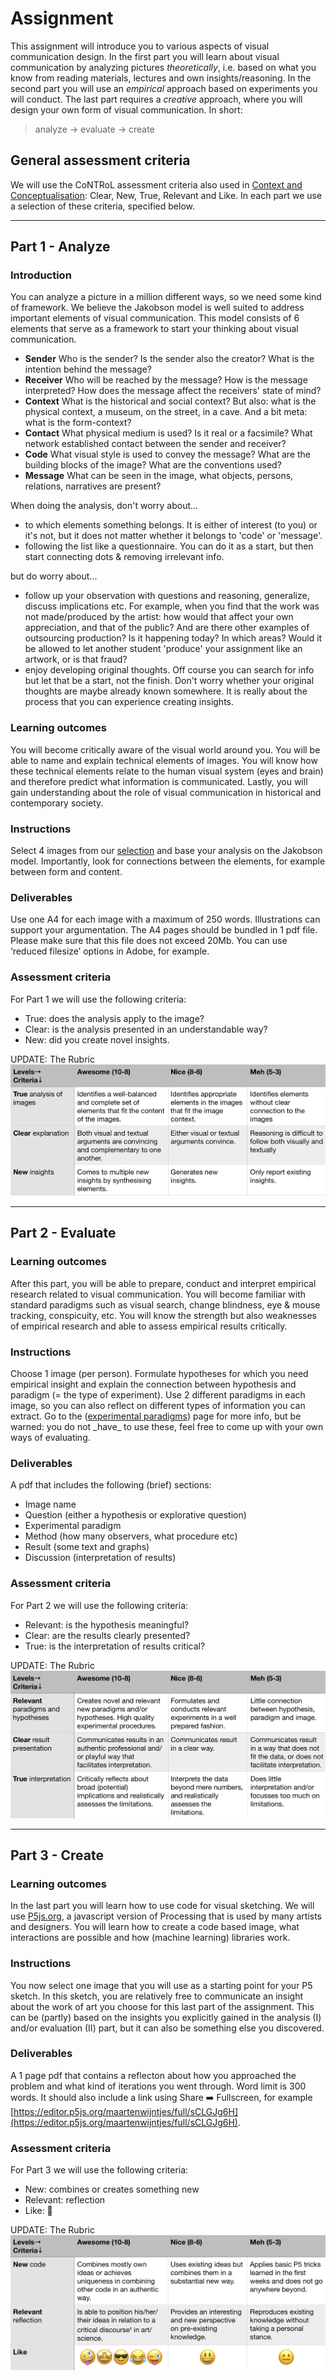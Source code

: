 # Assignment

<!--
### Resources
You can use the reader (VCD) and our lectures as resource material. We will explain all the basics of perception and design. If you need more resources I recommend Visual Thinking for Design (perception & design) and Ways of Seeing (meaning).  
-->

This assignment will introduce you to various aspects of visual communication design. In the first part you will learn about visual communication by analyzing pictures *theoretically*, i.e. based on what you know from reading materials, lectures and own insights/reasoning. In the second part you will use an *empirical* approach based on experiments you will conduct. The last part requires a *creative* approach, where you will design your own form of visual communication. In short:

> analyze → evaluate → create

<!--Before starting the assignment, you will choose 6 images from our <a href="{{site.baseurl}}/selection2021">selection</a>. We carefully curated a set of interesting works that fit the course' context well. You will start with 6 images in the first part part 1, 2 for second part and 1 for the last part:
-->



<!--![](images/overviewSelectionProcedure.png)
-->

## General assessment criteria
We will use the CoNTRoL assessment criteria also used in [Context and Conceptualisation](https://studiegids.tudelft.nl/a101_displayCourse.do?course_id=36962): Clear, New, True, Relevant and Like. In each part we use a selection of these criteria, specified below. 

* * *
## Part 1 - Analyze

### Introduction

You can analyze a picture in a million different ways, so we need some kind of framework. We believe the Jakobson model is well suited to address  important elements of visual communication. This model consists of 6 elements that serve as a framework to start your thinking about visual communication. 


* **Sender** Who is the sender? Is the sender also the creator? What is the intention behind the message? 
* **Receiver** Who will be reached by the message? How is the message interpreted? How does the message affect the receivers' state of mind?
* **Context** What is the historical and social context? But also: what is the physical context, a museum, on the street, in a cave. And a bit meta: what is the form-context?
* **Contact** What physical medium is used? Is it real or a facsimile? What network established contact between the sender and receiver?
* **Code** What visual style is used to convey the message? What are the building blocks of the image? What are the conventions used? 
* **Message** What can be seen in the image, what objects, persons, relations, narratives are present?

When doing the analysis, don't worry about...

* to which elements something belongs. It is either of interest (to you) or it's not, but it does not matter whether it belongs to 'code' or 'message'.
* following the list like a questionnaire. You can do it as a start, but then start connecting dots & removing irrelevant info.

but do worry about...

* follow up your observation with questions and reasoning, generalize, discuss implications etc. For example, when you find that the work was not made/produced by the artist: how would that affect your own appreciation, and that of the public? And are there other examples of outsourcing production? Is it happening today? In which areas? Would it be allowed to let another student 'produce' your assignment like an artwork, or is that fraud? 
* enjoy developing original thoughts. Off course you can search for info but let that be a start, not the finish. Don't worry whether your original thoughts are maybe already known somewhere. It is really about the process that you can experience creating insights.





<!--Gombrich (1972) distinguishes between the *expressive*, *arousing* and *descriptive* function of images. In ‘A Primer of Visual Literacy’ (1973) Donis A. Dondis breaks down the expression and reception of visual messages on three levels of information retrieval: representation, abstraction and symbolism. All of  these levels “are interconnected and overlapping, but can be sufficiently distinguished from each other so that they can be analysed both as to their value as potential tactics for message-making and their quality in the process of seeing.” Furthermore, during the lectures and in the book we discussed the perceptual (what?), technical (how?) and contextual ingredients (when, where and why?) of visual communication. Taken together, we have a list of visual communication elements:

* Expressive: What was the intention of the artist/designer? 
* Arousing: Who is it made for and how is it received? 
* Descriptive: What information is transmitted? 
* Representationally: What can be seen and recognised?
* Abstractly: Which more direct, emotional, and primitive message-making means are used?
* Symbolically: Which coded symbol system can be deciphered?
* Perceptual: What ingredients, such as color, texture and space are used?
* Technical: What media are used, how is it made?
* Contextual: What is the historical, social (economical) and cultural context?

Take notice that this list is *interconnected, overlapping and incomplete*. UPDATE, we made a [google doc](https://docs.google.com/document/d/1DXR6YJvkKFGXYpCBWHJ_l7DvIVPb6xvPAWK_nSsrElE/edit?usp=sharing) where we changed the order of the elements a bit, and gave some example questions that could be answered. 
-->


### Learning outcomes
You will become critically aware of the visual world around you. You will be able to name and explain technical elements of images. You will know how these technical elements relate to the human visual system (eyes and brain) and therefore predict what information is communicated. Lastly, you will gain understanding about the role of visual communication in historical and contemporary society.  

### Instructions

Select 4 images from our <a href="{{site.baseurl}}/selection2021">selection</a> and base your analysis on the Jakobson model. Importantly, look for connections between the elements, for example between form and content. 


<!--
**First** you will analyse these elements individually. You do not have to discuss all 9 elements for each image, only when they are relevant. But try to at least discuss each element at least once.

**Second**, you will synthesize the analysis by discussing connections between any of the elements. You are free in choosing which combinations. 
-->
<!--You are free to choose 6 images from the selection we made for you. We suggest to base your selection on:
* your personal interest
* affords different types of analysis
* seem potentially interesting for Part 2 (empirically evaluation)-->

### Deliverables
Use one A4 for each image with a maximum of 250 words. Illustrations can support your argumentation. The A4 pages should be bundled in 1 pdf file. Please make sure that this file does not exceed 20Mb. You can use ‘reduced filesize’ options in Adobe, for example. <!--The purpose here is twofold: 1) my hard disk is limited and 2) some of you need to gain awareness of file size management 🤔, it will look unprofessional if you would send out a 200Mb portfolio, for example. -->

### Assessment criteria
For Part 1 we will use the following criteria:
* True: does the analysis apply to the image? 
* Clear: is the analysis presented in an understandable way?
* New: did you create novel insights.

UPDATE: The Rubric
![alt text](images/Rubrics1.png "Rubric Part 1")

<!--### Rubric
![alt text](images/Rubrics1.png "Rubric Part 1")-->

<!--
### Dates
- Draft: 20-mar-2020
- Video feedback: 23-mar-2020
- Final: 30-mar-2020
-->

* * *
## Part 2 - Evaluate

### Learning outcomes
After this part, you will be able to prepare, conduct and interpret empirical research related to visual communication. You will become familiar with standard paradigms such as visual search, change blindness, eye & mouse tracking, conspicuity, etc. You will know the strength but also weaknesses of empirical research and able to assess empirical results critically. 

### Instructions
<!--Choose 2 images from the 6 you used in part 1.--> Choose 1 image (per person). Formulate hypotheses for which you need empirical insight and explain the connection between hypothesis and paradigm (= the type of experiment). Use 2 different paradigms in each image, so you can also reflect on different types of information you can extract. Go to the (<a href="{{site.baseurl}}/paradigms">experimental paradigms</a>) page for more info, but be warned: you do not _have_ to use these, feel free to come up with your own ways of evaluating. 

### Deliverables
A pdf that includes the following (brief) sections:
- Image name
- Question (either a hypothesis or explorative question)
- Experimental paradigm
- Method (how many observers, what procedure etc)
- Result (some text and graphs)
- Discussion (interpretation of results)

### Assessment criteria
For Part 2 we will use the following criteria:
* Relevant: is the hypothesis meaningful? 
* Clear: are the results clearly presented?
* True: is the interpretation of results critical? 

UPDATE: The Rubric
![alt text](images/rubrics2.png "Rubric Part 2")

<!--
### Dates
- Draft: 1-apr-2020
- Video feedback: 30-mar-2020
- Final: 15-apr-2020
-->

* * *
## Part 3 - Create

### Learning outcomes
In the last part you will learn how to use code for visual sketching. We will use [P5js.org](https://P5js.org), a javascript version of Processing that is used by many artists and designers. You will learn how to create a code based image, what interactions are possible and how (machine learning) libraries work. 

### Instructions
You now select one image that you will use as a starting point for your P5 sketch. In this sketch, you are relatively free to communicate an insight about the work of art you choose for this last part of the assignment. This can be (partly) based on the insights you explicitly gained in the analysis (I) and/or evaluation (II) part, but it can also be something else you discovered.  

### Deliverables
A 1 page pdf that contains a reflecton about how you approached the problem and what kind of iterations you went through. Word limit is 300 words. It should also include a link using Share ➡️ Fullscreen, for example [https://editor.p5js.org/maartenwijntjes/full/sCLGJg6H](https://editor.p5js.org/maartenwijntjes/full/sCLGJg6H). 

### Assessment criteria
For Part 3 we will use the following criteria:
* New: combines or creates something new
* Relevant: reflection
* Like: 🙂

UPDATE: The Rubric
![alt text](images/rubrics3.png "Rubric Part 3" )
